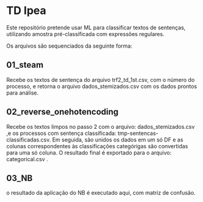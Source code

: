 # TD Ipea



  Este repositório pretende usar ML para classificar textos de sentenças, utilizando amostra pré-classificada com expressões regulares.

  Os arquivos são sequenciados da seguinte forma:

## 01_steam

  Recebe os textos de sentença do arquivo trf2_td_1st.csv, com o número do processo, e retorna o arquivo dados_stemizados.csv com os dados prontos para análise.

## 02_reverse_onehotencoding

  Recebe os textos limpos no passo 2 com o arquivo: dados_stemizados.csv ,e os processos com sentença classificada: tmp-sentencas-classificadas.csv. Em seguida, são unidos os dados em um só DF e as colunas correspondentes às classificações categórigas são convertidas para uma só coluna.
  O resultado final é exportado para o arquivo: categorical.csv .
  
## 03_NB

  o resultado da aplicação do NB é executado aqui, com matriz de confusão.
